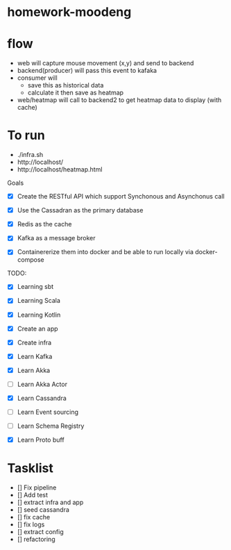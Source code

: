 # homework-moodeng

# flow
 - web will capture mouse movement (x,y) and send to backend
 - backend(producer) will pass this event to kafaka
 - consumer will
    - save this as historical data
    - calculate it then save as heatmap
 - web/heatmap will call to backend2 to get heatmap data to display (with cache)

# To run

 - ./infra.sh
 - http://localhost/
 - http://localhost/heatmap.html

Goals

 - [x] Create the RESTful API which support Synchonous and Asynchonus call
 - [x] Use the Cassadran as the primary database
 - [x] Redis as the cache
 - [x] Kafka as a message broker
 - [x] Containererize them into docker and be able to run locally via docker-compose


TODO:
 - [x] Learning sbt
 - [x] Learning Scala
 - [x] Learning Kotlin
 - [x] Create an app
 - [x] Create infra
 - [x] Learn Kafka
 - [x] Learn Akka
 - [ ] Learn Akka Actor
 - [x] Learn Cassandra
 - [ ] Learn Event sourcing
 - [ ] Learn Schema Registry
 - [x] Learn Proto buff


# Tasklist

 - [] Fix pipeline
 - [] Add test
 - [] extract infra and app
 - [] seed cassandra
 - [] fix cache
 - [] fix logs
 - [] extract config
 - [] refactoring
